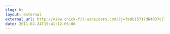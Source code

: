 ```yaml
---
slug: bc
layout: external
external_url: http://view.chick-fil-ainsiders.com/?j=fe9b15717d64037c77&m=fea315707664047876&ls=fe1a1c767c6d0d7d751078&l=ff001772766106&s=fe161578726c0c7e7d1377&jb=ffcf14&ju=fe8e1d727760017a71&r=0
date: 2011-02-24T15:41:12-06:00
---
```


